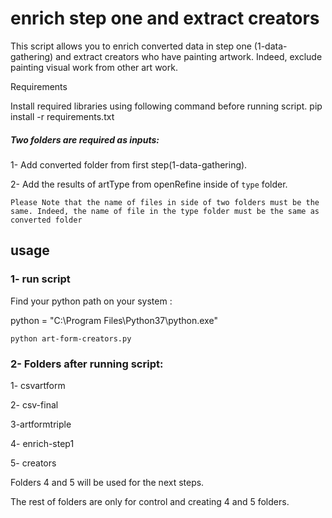 # enrich step one and extract creators
This script allows you to enrich converted data in step one (1-data-gathering)
and extract creators who have painting artwork. Indeed, exclude painting visual work from other art work.

Requirements

Install required libraries using following command before running script. pip install -r requirements.txt

##### Two folders are required as inputs:
1- Add converted folder from first step(1-data-gathering).

2- Add the results of artType from openRefine inside of `type` folder.


`Please Note that the name of files in side of two folders must be the same.
Indeed, the name of file in the type folder must be the same as converted folder `

## usage

### 1- run script

Find your python path on your system :

python = "C:\Program Files\Python37\python.exe"

`python art-form-creators.py`

### 2- Folders after running script:

1- csvartform

2- csv-final

3-artformtriple

4- enrich-step1

5- creators

Folders 4 and 5 will be used for the next steps.

The rest of folders are only for control and creating 4 and 5 folders.



